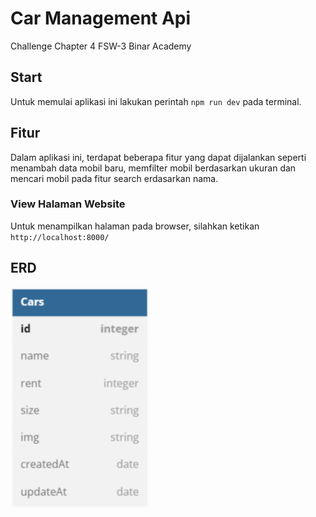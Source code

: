 # Car Management Api

Challenge Chapter 4 FSW-3 Binar Academy 

## Start

Untuk memulai aplikasi ini lakukan perintah `npm run dev` pada terminal.

## Fitur
Dalam aplikasi ini, terdapat beberapa fitur yang dapat dijalankan seperti menambah data mobil baru, memfilter mobil berdasarkan ukuran dan mencari mobil pada fitur search erdasarkan nama.

### View Halaman Website
Untuk menampilkan halaman pada browser, silahkan ketikan `http://localhost:8000/`
</br>

## ERD
<img width="222" alt="image" src="./views/assets/ERD.png">





